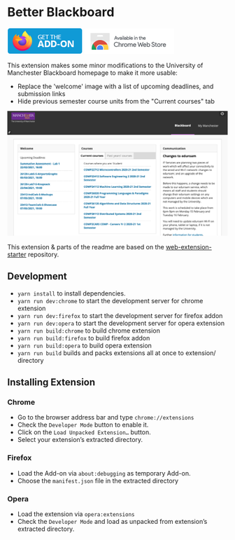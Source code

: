 # Better Blackboard
[![Install Firefox add-on](.github/firefox-install.png)](https://addons.mozilla.org/en-GB/firefox/addon/better-blackboard/)
[![Install Chrome extension](.github/chrome-install.png)](https://chrome.google.com/webstore/detail/better-blackboard/fkpohfnejjimkfbdfmlojhjmgjajckkk)

This extension makes some minor modifications to the University of Manchester Blackboard homepage to make it more usable:
- Replace the 'welcome' image with a list of upcoming deadlines, and submission links
- Hide previous semester course units from the "Current courses" tab

![Blackboard homepage with extension installed](.github/blackboard-home.png)

This extension & parts of the readme are based on the [web-extension-starter](https://github.com/abhijithvijayan/web-extension-starter) repository.

## Development
- `yarn install` to install dependencies.
- `yarn run dev:chrome` to start the development server for chrome extension
- `yarn run dev:firefox` to start the development server for firefox addon
- `yarn run dev:opera` to start the development server for opera extension
- `yarn run build:chrome` to build chrome extension
- `yarn run build:firefox` to build firefox addon
- `yarn run build:opera` to build opera extension
- `yarn run build` builds and packs extensions all at once to extension/ directory

## Installing Extension
### Chrome
- Go to the browser address bar and type `chrome://extensions`
- Check the `Developer Mode` button to enable it.
- Click on the `Load Unpacked Extension…` button.
- Select your extension’s extracted directory.

### Firefox
- Load the Add-on via `about:debugging` as temporary Add-on.
- Choose the `manifest.json` file in the extracted directory

### Opera
- Load the extension via `opera:extensions`
- Check the `Developer Mode` and load as unpacked from extension’s extracted directory.
